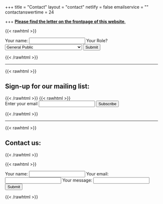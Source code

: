 +++
title = "Contact"
layout = "contact"
netlify = false
emailservice = ""
contactanswertime = 24

+++
[**Please find the letter on the frontpage of this website**.](https://worlddoctorsalliance.com/)

{{< rawhtml >}}<form id="ajaxForm"
  action="https://getform.io/f/72e0967f-e3ae-46a6-9c11-5da244f57f67"
  method="POST">
  <label>Your name:</label>
  <input type="text" name="name" required/>
    <label>Your Role? <select name="role[]" >
      <option value="General public">General Public</option>
      <option value="Doctors nurses scientists dentists">Doctors, nurses, scientists, dentists etc</option>
      <option value="Holistic health practitioners">Holistic health practitioners</option>
    </select></label>
  <button class="button">Submit</button>
  <p id="my-form-status"></p>
</form>{{< /rawhtml >}}

------

{{< rawhtml >}}

<h2>Sign-up for our mailing list: </h2>
{{< /rawhtml >}}
{{< rawhtml >}}

<form
  action="https://buttondown.email/api/emails/embed-subscribe/wda"
  method="post"
  target="popupwindow"
  onsubmit="window.open('https://buttondown.email/wda', 'popupwindow')"
  class="embeddable-buttondown-form">
  <label for="bd-email">Enter your email</label>
  <input type="email" name="email" id="bd-email"></input>
  <input type="hidden" value="1" name="embed"></input>
  <input type="submit" value="Subscribe"></input>
</form>{{< /rawhtml >}}


------

{{< rawhtml >}}

<h2>Contact us:</h2>
{{< /rawhtml >}}

{{< rawhtml >}}<form id="ajaxForm"
  action="https://getform.io/f/a2d75ba7-916c-406f-9b21-9567ecd325b6"
  method="POST">
  <label>Your name:</label>
  <input type="text" name="name" required/>
  <label>Your email:</label>
  <input type="email" name="email" required>
  <label>Your message:</label>
  <input type="textarea" name="message" required>
  <button class="button">Submit</button>

  <p id="my-form-status"></p>
</form>{{< /rawhtml >}}

<!-- Getform: Place this script at the end of the body tag -->

<script>

```
$("#ajaxForm").submit(function(e){
  e.preventDefault();
  var action = $(this).attr("action");
  $.ajax({
    type: "POST",
    url: action,
    crossDomain: true,
    data: new FormData(this),
    dataType: "json",
    contentType: "multipart/form-data",
    processData: false,
    contentType: false,
    headers: {
      "Accept": "application/json"
    }
  }).done(function() {
     $('.success').addClass('is-active');
  }).fail(function() {
     alert('An error occurred please try again later.')
  });
});
```


</script>
